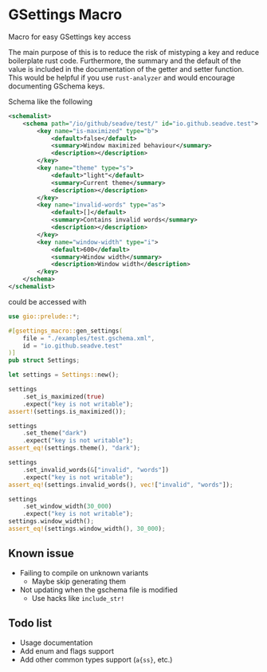 # GSettings Macro

Macro for easy GSettings key access

The main purpose of this is to reduce the risk of mistyping a key and
reduce boilerplate rust code. Furthermore, the summary and the default
of the value is included in the documentation of the getter and setter
function. This would be helpful if you use `rust-analyzer` and would
encourage documenting GSchema keys.

Schema like the following

```xml
<schemalist>
    <schema path="/io/github/seadve/test/" id="io.github.seadve.test">
        <key name="is-maximized" type="b">
            <default>false</default>
            <summary>Window maximized behaviour</summary>
            <description></description>
        </key>
        <key name="theme" type="s">
            <default>"light"</default>
            <summary>Current theme</summary>
            <description></description>
        </key>
        <key name="invalid-words" type="as">
            <default>[]</default>
            <summary>Contains invalid words</summary>
            <description></description>
        </key>
        <key name="window-width" type="i">
            <default>600</default>
            <summary>Window width</summary>
            <description>Window width</description>
        </key>
    </schema>
</schemalist>
```

could be accessed with

```rust
use gio::prelude::*;

#[gsettings_macro::gen_settings(
    file = "./examples/test.gschema.xml",
    id = "io.github.seadve.test"
)]
pub struct Settings;

let settings = Settings::new();

settings
    .set_is_maximized(true)
    .expect("key is not writable");
assert!(settings.is_maximized());

settings
    .set_theme("dark")
    .expect("key is not writable");
assert_eq!(settings.theme(), "dark");

settings
    .set_invalid_words(&["invalid", "words"])
    .expect("key is not writable");
assert_eq!(settings.invalid_words(), vec!["invalid", "words"]);

settings
    .set_window_width(30_000)
    .expect("key is not writable");
settings.window_width();
assert_eq!(settings.window_width(), 30_000);
```

## Known issue

* Failing to compile on unknown variants
  * Maybe skip generating them
* Not updating when the gschema file is modified
  * Use hacks like `include_str!`

## Todo list

* Usage documentation
* Add enum and flags support
* Add other common types support (`a{ss}`, etc.)

